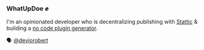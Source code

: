 ### WhatUpDoe ✊

I'm an opinionated developer who is decentralizing publishing with [Stattic](https://stattic.site) &amp; building a [no code plugin generator](https://pluginpal.app).

🗣️ [@deviorobert](https://twitter.com/deviorobert)
